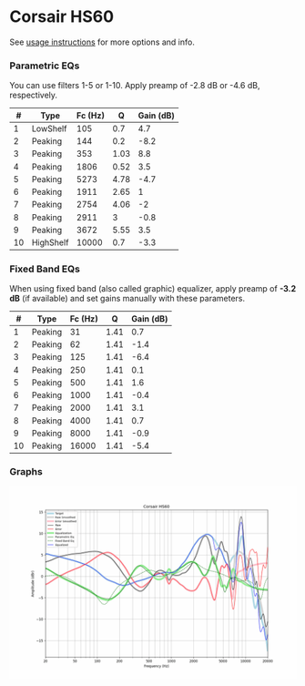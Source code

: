 # Corsair HS60
See [usage instructions](https://github.com/jaakkopasanen/AutoEq#usage) for more options and info.

### Parametric EQs
You can use filters 1-5 or 1-10. Apply preamp of -2.8 dB or -4.6 dB, respectively.

|   # | Type      |   Fc (Hz) |    Q |   Gain (dB) |
|-----|-----------|-----------|------|-------------|
|   1 | LowShelf  |       105 | 0.7  |         4.7 |
|   2 | Peaking   |       144 | 0.2  |        -8.2 |
|   3 | Peaking   |       353 | 1.03 |         8.8 |
|   4 | Peaking   |      1806 | 0.52 |         3.5 |
|   5 | Peaking   |      5273 | 4.78 |        -4.7 |
|   6 | Peaking   |      1911 | 2.65 |         1   |
|   7 | Peaking   |      2754 | 4.06 |        -2   |
|   8 | Peaking   |      2911 | 3    |        -0.8 |
|   9 | Peaking   |      3672 | 5.55 |         3.5 |
|  10 | HighShelf |     10000 | 0.7  |        -3.3 |

### Fixed Band EQs
When using fixed band (also called graphic) equalizer, apply preamp of **-3.2 dB** (if available) and set gains manually with these parameters.

|   # | Type    |   Fc (Hz) |    Q |   Gain (dB) |
|-----|---------|-----------|------|-------------|
|   1 | Peaking |        31 | 1.41 |         0.7 |
|   2 | Peaking |        62 | 1.41 |        -1.4 |
|   3 | Peaking |       125 | 1.41 |        -6.4 |
|   4 | Peaking |       250 | 1.41 |         0.1 |
|   5 | Peaking |       500 | 1.41 |         1.6 |
|   6 | Peaking |      1000 | 1.41 |        -0.4 |
|   7 | Peaking |      2000 | 1.41 |         3.1 |
|   8 | Peaking |      4000 | 1.41 |         0.7 |
|   9 | Peaking |      8000 | 1.41 |        -0.9 |
|  10 | Peaking |     16000 | 1.41 |        -5.4 |

### Graphs
![](./Corsair%20HS60.png)
